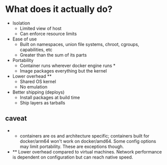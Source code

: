 # What does it actually do?

 - Isolation
   - Limited view of host
   - Can enforce resource limits
 - Ease of use
   - Built on namespaces, union file systems, chroot, cgroups, capabilities, etc
   - Greater than the sum of its parts
 - Portability
   - Container runs wherever docker engine runs *
   - Image packages everything but the kernel
 - Lower overhead **
   - Shared OS kernel
   - No emulation
 - Better shipping (deploys)
   - Install packages at build time
   - Ship layers as tarballs







## caveat
 - * containers are os and architecture specific; containers built for docker/arm64 won't work on docker/amd64. Some config options may limit portability.  These are exceptions though.
 - ** Lower overhead compared to virtual machines.  Network performance is dependent on configuration but can reach native speed.

